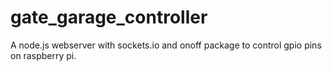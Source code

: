 # gate_garage_controller
A node.js webserver with sockets.io and onoff package to control gpio pins on raspberry pi. 
